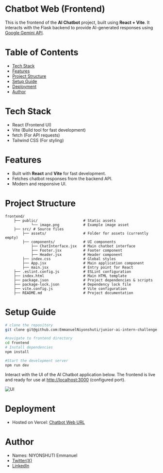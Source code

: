 # Chatbot Web (Frontend)

This is the frontend of the **AI Chatbot** project, built using **React + Vite**. It interacts with the Flask backend to provide AI-generated responses using [Google Gemini API](https://ai.google.dev/gemini-api).

# Table of Contents
- [Tech Stack](#tech-stack)
- [Features](#features)
- [Project Structure](#project-structure)
- [Setup Guide](#setup-guide)
- [Deployment](#deployment)
- [Author](#author)

# Tech Stack
- React (Frontend UI)
- Vite (Build tool for fast development)
- fetch (For API requests)
- Tailwind CSS (For styling)

# Features
- Built with **React** and **Vite** for fast development.
- Fetches chatbot responses from the backend API.
- Modern and responsive UI.

# Project Structure
```
frontend/
    ├── public/                     # Static assets
            └── image.png           # Example image asset
    ├── src/ # Source files
        ├── assets/                 # Folder for assets (currently empty)
        ├── components/             # UI components
            ├── ChatInterface.jsx   # Main chatbot interface
            ├── Footer.jsx          # Footer component
            ├── Header.jsx          # Header component
        ├── index.css               # Global styles
        ├── App.jsx                 # Main application component
        ├── main.jsx                # Entry point for React
    ├── .eslint.config.js           # ESLint configuration
    ├── index.html                  # Main HTML template
    ├── package.json                # Project dependencies & scripts
    ├── package-lock.json           # Dependency lock file
    ├── vite.config.js              # Vite configuration
    ├── README.md                   # Project documentation

```

# Setup Guide
```sh
# clone the repository
git clone git@github.com:EmmanuelNiyonshuti/junior-ai-intern-challenge.git

#navigate to frontend directory
cd frontend
# Install dependencies
npm install

#Start the development server
npm run dev
```
Interact with the UI of the AI Chatbot application below. The frontend is live and ready for use at [http://localhost:3000](http://localhost:3000) (configured port).

![UI](https://res.cloudinary.com/dx8m9dy9d/image/upload/v1739017642/gemini_chatbot_npenzm.png)

# Deployment
- Hosted on Vercel: [Chatbot Web URL](https://chatbot-web-five.vercel.app)

# Author
- Names: NIYONSHUTI Emmanuel
- [Twitter(X)](https://x.com/NIYONSH77028058)
- [LinkedIn](https://www.linkedin.com/in/niyonshuti-emmanuel-82877b285/)